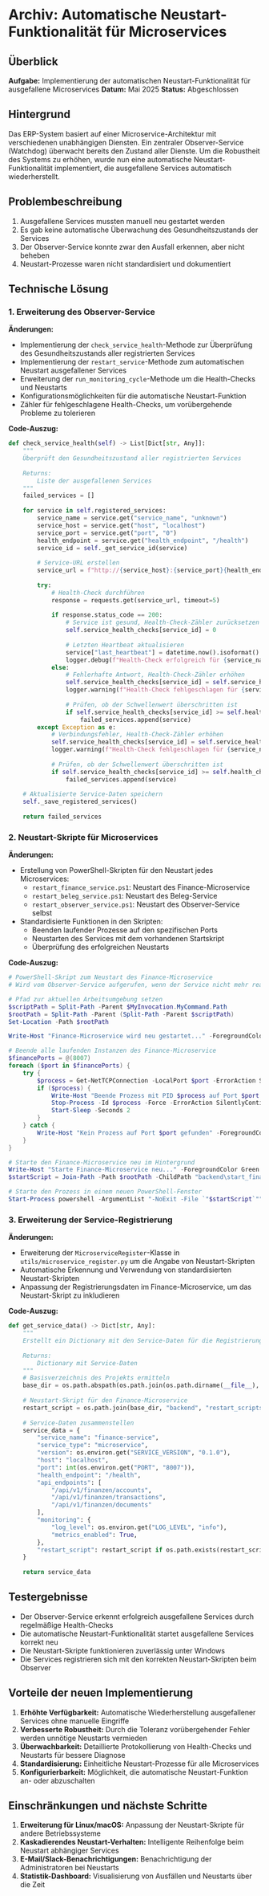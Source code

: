 # Archiv: Automatische Neustart-Funktionalität für Microservices

## Überblick

**Aufgabe:** Implementierung der automatischen Neustart-Funktionalität für ausgefallene Microservices
**Datum:** Mai 2025
**Status:** Abgeschlossen

## Hintergrund

Das ERP-System basiert auf einer Microservice-Architektur mit verschiedenen unabhängigen Diensten. Ein zentraler Observer-Service (Watchdog) überwacht bereits den Zustand aller Dienste. Um die Robustheit des Systems zu erhöhen, wurde nun eine automatische Neustart-Funktionalität implementiert, die ausgefallene Services automatisch wiederherstellt.

## Problembeschreibung

1. Ausgefallene Services mussten manuell neu gestartet werden
2. Es gab keine automatische Überwachung des Gesundheitszustands der Services
3. Der Observer-Service konnte zwar den Ausfall erkennen, aber nicht beheben
4. Neustart-Prozesse waren nicht standardisiert und dokumentiert

## Technische Lösung

### 1. Erweiterung des Observer-Service

**Änderungen:**
- Implementierung der `check_service_health`-Methode zur Überprüfung des Gesundheitszustands aller registrierten Services
- Implementierung der `restart_service`-Methode zum automatischen Neustart ausgefallener Services
- Erweiterung der `run_monitoring_cycle`-Methode um die Health-Checks und Neustarts
- Konfigurationsmöglichkeiten für die automatische Neustart-Funktion
- Zähler für fehlgeschlagene Health-Checks, um vorübergehende Probleme zu tolerieren

**Code-Auszug:**
```python
def check_service_health(self) -> List[Dict[str, Any]]:
    """
    Überprüft den Gesundheitszustand aller registrierten Services
    
    Returns:
        Liste der ausgefallenen Services
    """
    failed_services = []
    
    for service in self.registered_services:
        service_name = service.get("service_name", "unknown")
        service_host = service.get("host", "localhost")
        service_port = service.get("port", "0")
        health_endpoint = service.get("health_endpoint", "/health")
        service_id = self._get_service_id(service)
        
        # Service-URL erstellen
        service_url = f"http://{service_host}:{service_port}{health_endpoint}"
        
        try:
            # Health-Check durchführen
            response = requests.get(service_url, timeout=5)
            
            if response.status_code == 200:
                # Service ist gesund, Health-Check-Zähler zurücksetzen
                self.service_health_checks[service_id] = 0
                
                # Letzten Heartbeat aktualisieren
                service["last_heartbeat"] = datetime.now().isoformat()
                logger.debug(f"Health-Check erfolgreich für {service_name} ({service_url})")
            else:
                # Fehlerhafte Antwort, Health-Check-Zähler erhöhen
                self.service_health_checks[service_id] = self.service_health_checks.get(service_id, 0) + 1
                logger.warning(f"Health-Check fehlgeschlagen für {service_name} ({service_url}): HTTP {response.status_code}")
                
                # Prüfen, ob der Schwellenwert überschritten ist
                if self.service_health_checks[service_id] >= self.health_check_failures_threshold:
                    failed_services.append(service)
        except Exception as e:
            # Verbindungsfehler, Health-Check-Zähler erhöhen
            self.service_health_checks[service_id] = self.service_health_checks.get(service_id, 0) + 1
            logger.warning(f"Health-Check fehlgeschlagen für {service_name} ({service_url}): {str(e)}")
            
            # Prüfen, ob der Schwellenwert überschritten ist
            if self.service_health_checks[service_id] >= self.health_check_failures_threshold:
                failed_services.append(service)
    
    # Aktualisierte Service-Daten speichern
    self._save_registered_services()
    
    return failed_services
```

### 2. Neustart-Skripte für Microservices

**Änderungen:**
- Erstellung von PowerShell-Skripten für den Neustart jedes Microservices:
  - `restart_finance_service.ps1`: Neustart des Finance-Microservice
  - `restart_beleg_service.ps1`: Neustart des Beleg-Service
  - `restart_observer_service.ps1`: Neustart des Observer-Service selbst
- Standardisierte Funktionen in den Skripten:
  - Beenden laufender Prozesse auf den spezifischen Ports
  - Neustarten des Services mit dem vorhandenen Startskript
  - Überprüfung des erfolgreichen Neustarts

**Code-Auszug:**
```powershell
# PowerShell-Skript zum Neustart des Finance-Microservice
# Wird vom Observer-Service aufgerufen, wenn der Service nicht mehr reagiert

# Pfad zur aktuellen Arbeitsumgebung setzen
$scriptPath = Split-Path -Parent $MyInvocation.MyCommand.Path
$rootPath = Split-Path -Parent (Split-Path -Parent $scriptPath)
Set-Location -Path $rootPath

Write-Host "Finance-Microservice wird neu gestartet..." -ForegroundColor Yellow

# Beende alle laufenden Instanzen des Finance-Microservice
$financePorts = @(8007)
foreach ($port in $financePorts) {
    try {
        $process = Get-NetTCPConnection -LocalPort $port -ErrorAction SilentlyContinue | Select-Object -ExpandProperty OwningProcess
        if ($process) {
            Write-Host "Beende Prozess mit PID $process auf Port $port..." -ForegroundColor Red
            Stop-Process -Id $process -Force -ErrorAction SilentlyContinue
            Start-Sleep -Seconds 2
        }
    } catch {
        Write-Host "Kein Prozess auf Port $port gefunden" -ForegroundColor Gray
    }
}

# Starte den Finance-Microservice neu im Hintergrund
Write-Host "Starte Finance-Microservice neu..." -ForegroundColor Green
$startScript = Join-Path -Path $rootPath -ChildPath "backend\start_finance_311.ps1"

# Starte den Prozess in einem neuen PowerShell-Fenster
Start-Process powershell -ArgumentList "-NoExit -File `"$startScript`"" -WindowStyle Normal
```

### 3. Erweiterung der Service-Registrierung

**Änderungen:**
- Erweiterung der `MicroserviceRegister`-Klasse in `utils/microservice_register.py` um die Angabe von Neustart-Skripten
- Automatische Erkennung und Verwendung von standardisierten Neustart-Skripten
- Anpassung der Registrierungsdaten im Finance-Microservice, um das Neustart-Skript zu inkludieren

**Code-Auszug:**
```python
def get_service_data() -> Dict[str, Any]:
    """
    Erstellt ein Dictionary mit den Service-Daten für die Registrierung beim Observer.
    
    Returns:
        Dictionary mit Service-Daten
    """
    # Basisverzeichnis des Projekts ermitteln
    base_dir = os.path.abspath(os.path.join(os.path.dirname(__file__), "..", "..", ".."))
    
    # Neustart-Skript für den Finance-Microservice
    restart_script = os.path.join(base_dir, "backend", "restart_scripts", "restart_finance_service.ps1")
    
    # Service-Daten zusammenstellen
    service_data = {
        "service_name": "finance-service",
        "service_type": "microservice",
        "version": os.environ.get("SERVICE_VERSION", "0.1.0"),
        "host": "localhost",
        "port": int(os.environ.get("PORT", "8007")),
        "health_endpoint": "/health",
        "api_endpoints": [
            "/api/v1/finanzen/accounts",
            "/api/v1/finanzen/transactions",
            "/api/v1/finanzen/documents"
        ],
        "monitoring": {
            "log_level": os.environ.get("LOG_LEVEL", "info"),
            "metrics_enabled": True,
        },
        "restart_script": restart_script if os.path.exists(restart_script) else None
    }
    
    return service_data
```

## Testergebnisse

- Der Observer-Service erkennt erfolgreich ausgefallene Services durch regelmäßige Health-Checks
- Die automatische Neustart-Funktionalität startet ausgefallene Services korrekt neu
- Die Neustart-Skripte funktionieren zuverlässig unter Windows
- Die Services registrieren sich mit den korrekten Neustart-Skripten beim Observer

## Vorteile der neuen Implementierung

1. **Erhöhte Verfügbarkeit:** Automatische Wiederherstellung ausgefallener Services ohne manuelle Eingriffe
2. **Verbesserte Robustheit:** Durch die Toleranz vorübergehender Fehler werden unnötige Neustarts vermieden
3. **Überwachbarkeit:** Detaillierte Protokollierung von Health-Checks und Neustarts für bessere Diagnose
4. **Standardisierung:** Einheitliche Neustart-Prozesse für alle Microservices
5. **Konfigurierbarkeit:** Möglichkeit, die automatische Neustart-Funktion an- oder abzuschalten

## Einschränkungen und nächste Schritte

1. **Erweiterung für Linux/macOS:** Anpassung der Neustart-Skripte für andere Betriebssysteme
2. **Kaskadierendes Neustart-Verhalten:** Intelligente Reihenfolge beim Neustart abhängiger Services
3. **E-Mail/Slack-Benachrichtigungen:** Benachrichtigung der Administratoren bei Neustarts
4. **Statistik-Dashboard:** Visualisierung von Ausfällen und Neustarts über die Zeit 